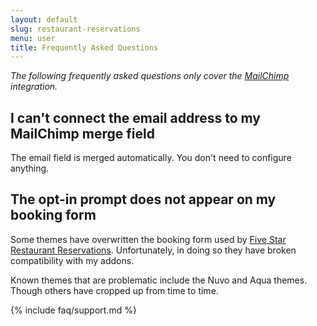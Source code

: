 ```yaml
---
layout: default
slug: restaurant-reservations
menu: user
title: Frequently Asked Questions
---
```

*The following frequently asked questions only cover the [MailChimp](../mailchimp) integration.*

## I can't connect the email address to my MailChimp merge field

The email field is merged automatically. You don't need to configure anything.

## The opt-in prompt does not appear on my booking form

Some themes have overwritten the booking form used by [Five Star Restaurant Reservations](http://wordpress.org/plugins/restaurant-reservations). Unfortunately, in doing so they have broken compatibility with my addons.

Known themes that are problematic include the Nuvo and Aqua themes. Though others have cropped up from time to time.

{% include faq/support.md %}